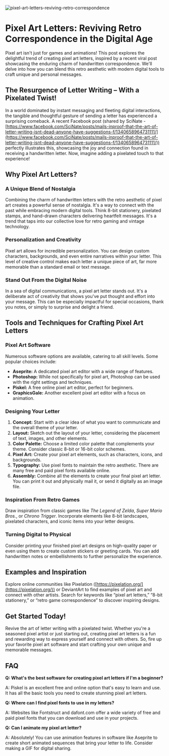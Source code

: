 ![pixel-art-letters-reviving-retro-correspondence](https://images.pexels.com/photos/51343/old-letters-old-letter-handwriting-51343.jpeg?auto=compress&cs=tinysrgb&fit=crop&h=627&w=1200)

# Pixel Art Letters: Reviving Retro Correspondence in the Digital Age

Pixel art isn't just for games and animations! This post explores the delightful trend of creating pixel art letters, inspired by a recent viral post showcasing the enduring charm of handwritten correspondence. We'll delve into how you can blend this retro aesthetic with modern digital tools to craft unique and personal messages.

## The Resurgence of Letter Writing – With a Pixelated Twist!

In a world dominated by instant messaging and fleeting digital interactions, the tangible and thoughtful gesture of sending a letter has experienced a surprising comeback. A recent Facebook post (shared by SciNate - [https://www.facebook.com/SciNate/posts/mails-inproof-that-the-art-of-letter-writing-isnt-dead-anyone-have-suggestions-f/1340658964731111/](https://www.facebook.com/SciNate/posts/mails-inproof-that-the-art-of-letter-writing-isnt-dead-anyone-have-suggestions-f/1340658964731111/)) perfectly illustrates this, showcasing the joy and connection found in receiving a handwritten letter. Now, imagine adding a pixelated touch to that experience!

## Why Pixel Art Letters?

### A Unique Blend of Nostalgia

Combining the charm of handwritten letters with the retro aesthetic of pixel art creates a powerful sense of nostalgia. It's a way to connect with the past while embracing modern digital tools. Think 8-bit stationery, pixelated stamps, and hand-drawn characters delivering heartfelt messages. It's a trend that taps into our collective love for retro gaming and vintage technology.

### Personalization and Creativity

Pixel art allows for incredible personalization. You can design custom characters, backgrounds, and even entire narratives within your letter. This level of creative control makes each letter a unique piece of art, far more memorable than a standard email or text message.

### Stand Out From the Digital Noise

In a sea of digital communications, a pixel art letter stands out. It's a deliberate act of creativity that shows you've put thought and effort into your message. This can be especially impactful for special occasions, thank you notes, or simply to surprise and delight a friend.

## Tools and Techniques for Crafting Pixel Art Letters

### Pixel Art Software

Numerous software options are available, catering to all skill levels. Some popular choices include:

*   **Aseprite:** A dedicated pixel art editor with a wide range of features.
*   **Photoshop:** While not specifically for pixel art, Photoshop can be used with the right settings and techniques.
*   **Piskel:** A free online pixel art editor, perfect for beginners.
*   **GraphicsGale:** Another excellent pixel art editor with a focus on animation.

### Designing Your Letter

1.  **Concept:** Start with a clear idea of what you want to communicate and the overall theme of your letter.
2.  **Layout:** Sketch out the layout of your letter, considering the placement of text, images, and other elements.
3.  **Color Palette:** Choose a limited color palette that complements your theme. Consider classic 8-bit or 16-bit color schemes.
4.  **Pixel Art:** Create your pixel art elements, such as characters, icons, and backgrounds.
5.  **Typography:** Use pixel fonts to maintain the retro aesthetic. There are many free and paid pixel fonts available online.
6.  **Assembly:** Combine all the elements to create your final pixel art letter. You can print it out and physically mail it, or send it digitally as an image file.

### Inspiration From Retro Games

Draw inspiration from classic games like *The Legend of Zelda*, *Super Mario Bros.*, or *Chrono Trigger*. Incorporate elements like 8-bit landscapes, pixelated characters, and iconic items into your letter designs.

### Turning Digital to Physical

Consider printing your finished pixel art designs on high-quality paper or even using them to create custom stickers or greeting cards. You can add handwritten notes or embellishments to further personalize the experience.

## Examples and Inspiration

Explore online communities like Pixelation ([https://pixelation.org/](https://pixelation.org/)) or DeviantArt to find examples of pixel art and connect with other artists. Search for keywords like “pixel art letters,” “8-bit stationery,” or “retro game correspondence” to discover inspiring designs.

## Get Started Today!

Revive the art of letter writing with a pixelated twist. Whether you're a seasoned pixel artist or just starting out, creating pixel art letters is a fun and rewarding way to express yourself and connect with others. So, fire up your favorite pixel art software and start crafting your own unique and memorable messages.

## FAQ

**Q: What's the best software for creating pixel art letters if I'm a beginner?**

A: Piskel is an excellent free and online option that's easy to learn and use. It has all the basic tools you need to create stunning pixel art letters.

**Q: Where can I find pixel fonts to use in my letters?**

A: Websites like Fontstruct and dafont.com offer a wide variety of free and paid pixel fonts that you can download and use in your projects.

**Q: Can I animate my pixel art letter?**

A: Absolutely! You can use animation features in software like Aseprite to create short animated sequences that bring your letter to life. Consider making a GIF for digital sharing.
